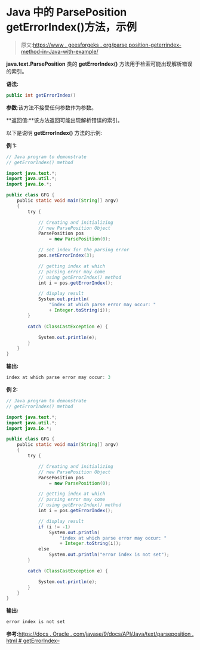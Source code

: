 # Java 中的 ParsePosition getErrorIndex()方法，示例

> 原文:[https://www . geesforgeks . org/parse position-geterrindex-method-in-Java-with-example/](https://www.geeksforgeeks.org/parseposition-geterrorindex-method-in-java-with-example/)

**java.text.ParsePosition** 类的 **getErrorIndex()** 方法用于检索可能出现解析错误的索引。

**语法:**

```java
public int getErrorIndex()
```

**参数**:该方法不接受任何参数作为参数。

**返回值:**该方法返回可能出现解析错误的索引。

以下是说明 **getErrorIndex()** 方法的示例:

**例 1:**

```java
// Java program to demonstrate
// getErrorIndex() method

import java.text.*;
import java.util.*;
import java.io.*;

public class GFG {
    public static void main(String[] argv)
    {
        try {

            // Creating and initializing
            // new ParsePosition Object
            ParsePosition pos
                = new ParsePosition(0);

            // set index for the parsing error
            pos.setErrorIndex(3);

            // getting index at which
            // parsing error may come
            // using getErrorIndex() method
            int i = pos.getErrorIndex();

            // display result
            System.out.println(
                "index at which parse error may occur: "
                + Integer.toString(i));
        }

        catch (ClassCastException e) {

            System.out.println(e);
        }
    }
}
```

**输出:**

```java
index at which parse error may occur: 3

```

**例 2:**

```java
// Java program to demonstrate
// getErrorIndex() method

import java.text.*;
import java.util.*;
import java.io.*;

public class GFG {
    public static void main(String[] argv)
    {
        try {

            // Creating and initializing
            // new ParsePosition Object
            ParsePosition pos
                = new ParsePosition(0);

            // getting index at which
            // parsing error may come
            // using getErrorIndex() method
            int i = pos.getErrorIndex();

            // display result
            if (i != -1)
                System.out.println(
                    "index at which parse error may occur: "
                    + Integer.toString(i));
            else
                System.out.println("error index is not set");
        }

        catch (ClassCastException e) {

            System.out.println(e);
        }
    }
}
```

**输出:**

```java
error index is not set

```

**参考:**[https://docs . Oracle . com/javase/9/docs/API/Java/text/parseposition . html # getErrorIndex–](https://docs.oracle.com/javase/9/docs/api/java/text/ParsePosition.html#getErrorIndex--)